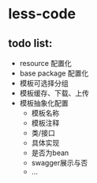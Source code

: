 # less-code
## todo list:
- resource 配置化
- base package 配置化
- 模板可选择分组
- 模板缓存、下载、上传
- 模板抽象化配置
  - 模板名称
  - 模板注释
  - 类/接口
  - 具体实现
  - 是否为bean
  - swagger展示与否
  - ...